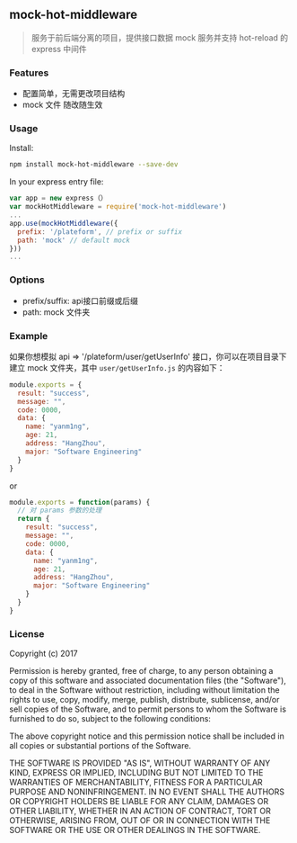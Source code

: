 ## mock-hot-middleware

> 服务于前后端分离的项目，提供接口数据 mock 服务并支持 hot-reload 的 express 中间件

### Features
* 配置简单，无需更改项目结构
* mock 文件 随改随生效

### Usage

Install:

```bash
npm install mock-hot-middleware --save-dev
```
In your express entry file:
```javascript
var app = new express（）
var mockHotMiddleware = require('mock-hot-middleware')
...
app.use(mockHotMiddleware({
  prefix: '/plateform', // prefix or suffix
  path: 'mock' // default mock
}))
...
```
### Options

* prefix/suffix: api接口前缀或后缀
* path: mock 文件夹

### Example
如果你想模拟 api => '/plateform/user/getUserInfo' 接口，你可以在项目目录下建立 mock 文件夹，其中 `user/getUserInfo.js` 的内容如下：
```javascript
module.exports = {
  result: "success",
  message: "",
  code: 0000,
  data: {
    name: "yanm1ng",
    age: 21,
    address: "HangZhou",
    major: "Software Engineering"
  }
}
```
or
```javascript
module.exports = function(params) {
  // 对 params 参数的处理
  return {
    result: "success",
    message: "",
    code: 0000,
    data: {
      name: "yanm1ng",
      age: 21,
      address: "HangZhou",
      major: "Software Engineering"
    }
  }
}
```

### License
Copyright (c) 2017 

Permission is hereby granted, free of charge, to any person obtaining a copy
of this software and associated documentation files (the "Software"), to deal
in the Software without restriction, including without limitation the rights
to use, copy, modify, merge, publish, distribute, sublicense, and/or sell
copies of the Software, and to permit persons to whom the Software is
furnished to do so, subject to the following conditions:

The above copyright notice and this permission notice shall be included in all
copies or substantial portions of the Software.

THE SOFTWARE IS PROVIDED "AS IS", WITHOUT WARRANTY OF ANY KIND, EXPRESS OR
IMPLIED, INCLUDING BUT NOT LIMITED TO THE WARRANTIES OF MERCHANTABILITY,
FITNESS FOR A PARTICULAR PURPOSE AND NONINFRINGEMENT. IN NO EVENT SHALL THE
AUTHORS OR COPYRIGHT HOLDERS BE LIABLE FOR ANY CLAIM, DAMAGES OR OTHER
LIABILITY, WHETHER IN AN ACTION OF CONTRACT, TORT OR OTHERWISE, ARISING FROM,
OUT OF OR IN CONNECTION WITH THE SOFTWARE OR THE USE OR OTHER DEALINGS IN THE
SOFTWARE.


